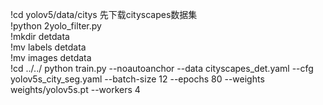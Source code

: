 !cd yolov5/data/citys 先下载cityscapes数据集  
!python 2yolo_filter.py  
!mkdir detdata  
!mv labels detdata  
!mv images detdata  
!cd ../../
python train.py --noautoanchor --data cityscapes_det.yaml --cfg yolov5s_city_seg.yaml --batch-size 12 --epochs 80 --weights weights/yolov5s.pt --workers 4

